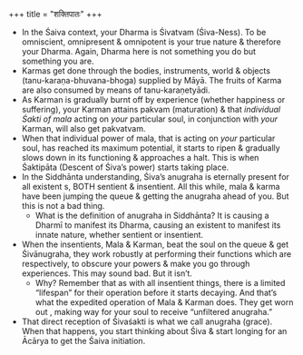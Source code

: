 +++
title = "शक्तिपातः"
+++

- In the Śaiva context, your Dharma is Śivatvam (Śiva-Ness). To be omniscient, omnipresent & omnipotent is your true nature & therefore your Dharma. Again, Dharma here is not something you do but something you are.
- Karmas get done through the bodies, instruments, world & objects (tanu-karaṇa-bhuvana-bhoga) supplied by Māyā. The fruits of Karma are also consumed by means of tanu-karaṇetyādi.
- As Karman is gradually burnt off by experience (whether happiness or suffering), your Karman attains pakvam (maturation) & that *individual Śakti of mala* acting on *your* particular soul, in conjunction with *your* Karman, will also get pakvatvam.
- When that individual power of mala, that is acting on *your* particular soul, has reached its maximum potential, it starts to ripen & gradually slows down in its functioning & approaches a halt. This is when Śaktipāta (Descent of Śiva’s power) starts taking place.
- In the Siddhānta understanding, Śiva’s anugraha is eternally present for all existent s, BOTH sentient & insentient. All this while, mala & karma have been jumping the queue & getting the anugraha ahead of you. But this is not a bad thing.
  - What is the definition of anugraha in Siddhānta? It is causing a Dharmī to manifest its Dharma, causing an existent to manifest its innate nature, whether sentient or insentient.
- When the insentients, Mala & Karman, beat the soul on the queue & get Śivānugraha, they work robustly at performing their functions which are respectively, to obscure your powers & make you go through experiences. This may sound bad. But it isn’t.
  - Why? Remember that as with all insentient things, there is a limited “lifespan” for their operation before it starts decaying. And that’s what the expedited operation of Mala & Karman does. They get worn out , making way for your soul to receive “unfiltered anugraha.”
- That direct reception of Śivaśakti is what we call anugraha (grace). When that happens, you start thinking about Śiva & start longing for an Ācārya to get the Śaiva initiation.
